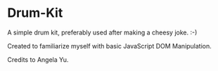 # Drum-Kit
A simple drum kit, preferably used after making a cheesy joke. :-)

Created to familiarize myself with basic JavaScript DOM Manipulation.

Credits to Angela Yu.
